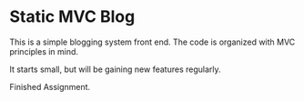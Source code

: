 # Static MVC Blog

This is a simple blogging system front end. The code is organized with MVC principles in mind.

It starts small, but will be gaining new features regularly. 

Finished Assignment.
